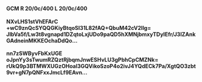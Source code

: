 #### GCM R 20/0c/400 L 20/0c/400
**NXvLHS1stVhEFArC**<br/>**+wC9znQcSYQQGKiyBtqoSI31L82fAQ+QbuM42cV2lIg=**<br/>**JIbVa5f/Lw3t8vgnapd1DZqtoLxjUDo9paQD5hXMNjbmxyTDyIEfr/J3lZAnkGAdneinMKKEOchaDdQo...**<br/><br/>
**nn7zSWByvFbKxUGE**<br/>**oJpnYy3sTwumRZQztRjbqmJnwESHvLU3gPbhCpCMZNk=**<br/>**rUkQ9p3BTMWXUGzOHoal3GQVikoSzoP4o2ivJ4YQdECk7Pa/XgtQO3zbt9vr+gN7pQNFxxJmcLf9EAvn...**